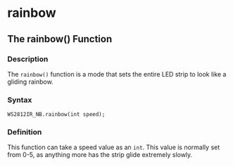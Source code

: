 # rainbow

## The rainbow() Function

### Description

The `rainbow()` function is a mode that sets the entire LED strip to look like a gliding rainbow.

### Syntax

```
WS2812IR_NB.rainbow(int speed);
```

### Definition

This function can take a speed value as an `int`.  This value is normally set from 0-5, as anything more has the strip glide extremely slowly.
